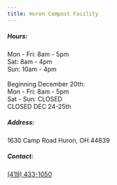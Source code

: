 ```yaml
---
title: Huron Compost Facility
---
```

##### Hours:

Mon - Fri: 8am - 5pm\
Sat: 8am - 4pm\
Sun: 10am - 4pm\
\
Beginning December 20th:\
Mon - Fri: 8am - 5pm\
Sat - Sun: CLOSED\
CLOSED DEC 24-25th

##### Address:

1630 Camp Road Huron, OH 44839

##### Contact:

[(419) 433-1050](tel:419-433-1050)